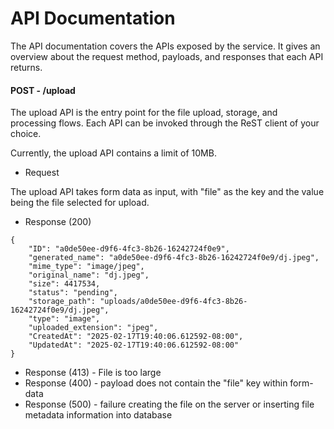 # API Documentation

The API documentation covers the APIs exposed by the service. It gives an overview about the request method, payloads, and responses that each API returns.

#### POST - /upload

The upload API is the entry point for the file upload, storage, and processing flows. Each API can be invoked through the ReST client of your choice. 

Currently, the upload API contains a limit of 10MB.

+ Request 

The upload API takes form data as input, with "file" as the key and the value being the file selected for upload.

+ Response (200)

```
{
    "ID": "a0de50ee-d9f6-4fc3-8b26-16242724f0e9",
    "generated_name": "a0de50ee-d9f6-4fc3-8b26-16242724f0e9/dj.jpeg",
    "mime_type": "image/jpeg",
    "original_name": "dj.jpeg",
    "size": 4417534,
    "status": "pending",
    "storage_path": "uploads/a0de50ee-d9f6-4fc3-8b26-16242724f0e9/dj.jpeg",
    "type": "image",
    "uploaded_extension": "jpeg",
    "CreatedAt": "2025-02-17T19:40:06.612592-08:00",
    "UpdatedAt": "2025-02-17T19:40:06.612592-08:00"
}
```


+ Response (413) - File is too large
+ Response (400) - payload does not contain the "file" key within form-data
+ Response (500) - failure creating the file on the server or inserting file metadata information into database